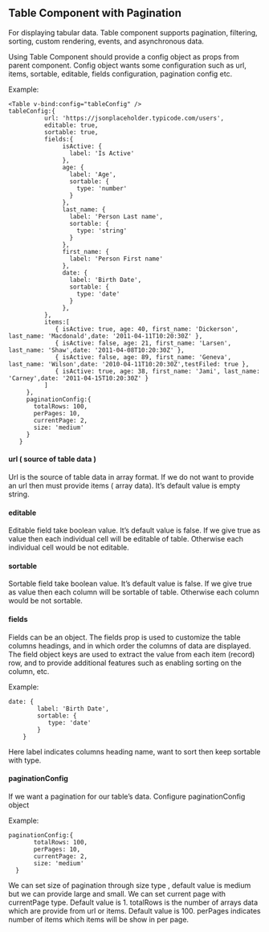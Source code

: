 ## Table Component with Pagination

For displaying tabular data. Table component  supports pagination, filtering, sorting, custom rendering, events, and asynchronous data.

Using Table Component should provide a config object as props from parent component. Config object wants some configuration such as url, items, sortable, editable, fields configuration, pagination config etc. 

Example: 

```
<Table v-bind:config="tableConfig" />
tableConfig:{
          url: 'https://jsonplaceholder.typicode.com/users',
          editable: true,
          sortable: true,
          fields:{
               isActive: {
                 label: 'Is Active'
               },
               age: {
                 label: 'Age',
                 sortable: {
                   type: 'number'
                 }
               },
               last_name: {
                 label: 'Person Last name',
                 sortable: {
                   type: 'string'
                 }
               },
               first_name: {
                 label: 'Person First name'
               },
               date: {
                 label: 'Birth Date',
                 sortable: {
                   type: 'date'
                 }
               },
          },
          items:[
             { isActive: true, age: 40, first_name: 'Dickerson', last_name: 'Macdonald',date: '2011-04-11T10:20:30Z' },
             { isActive: false, age: 21, first_name: 'Larsen', last_name: 'Shaw',date: '2011-04-08T10:20:30Z' },
             { isActive: false, age: 89, first_name: 'Geneva', last_name: 'Wilson',date: '2010-04-11T10:20:30Z',testFiled: true },
             { isActive: true, age: 38, first_name: 'Jami', last_name: 'Carney',date: '2011-04-15T10:20:30Z' }
          ]
     },
     paginationConfig:{
       totalRows: 100,
       perPages: 10,
       currentPage: 2,
       size: 'medium'
     }
   }

```

#### url ( source of table data )
Url is the source of table data in array format. If we do not want to provide an url then must provide items ( array data). It’s default value is empty string.


#### editable
Editable field take boolean value. It’s default value is false.  If we give true as value then each individual cell will be editable of table. Otherwise each individual cell would be not editable.

#### sortable
Sortable field take boolean value. It’s default value is false.  If we give true as value then each column will be sortable of table. Otherwise each column would be not sortable.

#### fields
Fields can be an object. The fields prop is used to customize the table columns headings, and in which order the columns of data are displayed. The field object keys are used to extract the value from each item (record) row, and to provide additional features such as enabling sorting on the column, etc.

Example:

```
date: {
        label: 'Birth Date',
        sortable: {
           type: 'date'
        }
    }

```
Here label indicates columns heading name, want to sort then keep sortable with type.

#### paginationConfig
If we want a pagination for our table’s data. Configure paginationConfig object


Example:

```
paginationConfig:{
       totalRows: 100,
       perPages: 10,
       currentPage: 2,
       size: 'medium'
  }

```
We can set size of pagination through size type , default value is medium but we can provide large and small. 
We can set current page with currentPage type. Default value is 1.
totalRows is the number of arrays data which are provide from url or items. Default value is 100.
perPages indicates number of items which items will be show in per page. 


